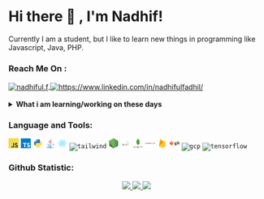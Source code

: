 # Hi there 👋 , I'm Nadhif!
Currently I am a student, but I like to learn new things in programming like Javascript, Java, PHP.

### Reach Me On : 
<a href="https://www.instagram.com/nadhiful.f/">
  <img align="center" src="https://raw.githubusercontent.com/rahuldkjain/github-profile-readme-generator/master/src/images/icons/Social/instagram.svg" alt="nadhiful.f" height="30" width="40" />
</a>
<a href="https://www.instagram.com/nadhiful.f/">
  <img align="center" src="https://raw.githubusercontent.com/rahuldkjain/github-profile-readme-generator/master/src/images/icons/Social/linked-in-alt.svg" alt="https://www.linkedin.com/in/nadhifulfadhil/" height="30" width="40" />
</a>
</br>
</br>

<details>
 <summary><strong>What i am learning/working on these days</strong></summary>
- 🌱 I’m currently learning about cloud technology for back-end apps</br>
- 💬 Feel free to ask me about web development or JavaScript</br>
- 📫 How to reach me: nadhif1495@gmail.com</br>
- ⚡ Fun fact: Try your best</br>
</details>

### Language and Tools: 
<code><img height="20" src="https://raw.githubusercontent.com/github/explore/80688e429a7d4ef2fca1e82350fe8e3517d3494d/topics/javascript/javascript.png"></code>
<code><img src="https://raw.githubusercontent.com/devicons/devicon/master/icons/typescript/typescript-original.svg" alt="typescript" width="20" height="20"/></code>
<code><img src="https://raw.githubusercontent.com/devicons/devicon/master/icons/python/python-original.svg" alt="python" width="20" height="20"/></code>
<code><img src="https://raw.githubusercontent.com/devicons/devicon/master/icons/java/java-original.svg" alt="java" width="20" height="20"/></code>
<code><img height="20" src="https://raw.githubusercontent.com/github/explore/80688e429a7d4ef2fca1e82350fe8e3517d3494d/topics/react/react.png"></code>
<code><img src="https://www.vectorlogo.zone/logos/tailwindcss/tailwindcss-icon.svg" alt="tailwind" width="20" height="20"/></code>
<code><img height="20" src="https://raw.githubusercontent.com/github/explore/80688e429a7d4ef2fca1e82350fe8e3517d3494d/topics/nodejs/nodejs.png"></code>
<code><img height="20" src="https://raw.githubusercontent.com/github/explore/80688e429a7d4ef2fca1e82350fe8e3517d3494d/topics/mysql/mysql.png"></code>
<code><img src="https://raw.githubusercontent.com/devicons/devicon/master/icons/mongodb/mongodb-original-wordmark.svg" alt="mongodb" width="20" height="20"/></code>
<code><img src="https://raw.githubusercontent.com/devicons/devicon/master/icons/oracle/oracle-original.svg" alt="oracle" width="20" height="20"/></code>
<code><img height="20" src="https://raw.githubusercontent.com/github/explore/80688e429a7d4ef2fca1e82350fe8e3517d3494d/topics/firebase/firebase.png"></code>
<code><img height="20" src="https://raw.githubusercontent.com/github/explore/80688e429a7d4ef2fca1e82350fe8e3517d3494d/topics/git/git.png"></code>
<code><img src="https://www.vectorlogo.zone/logos/google_cloud/google_cloud-icon.svg" alt="gcp" width="20" height="20"/></code> 
<code><img src="https://www.vectorlogo.zone/logos/tensorflow/tensorflow-icon.svg" alt="tensorflow" width="20" height="20"/></code>
 
### Github Statistic: 
<p align="center">
<a href="https://github.com/MeNadhif">
  <img height="180em" src="https://github-readme-stats-eight-theta.vercel.app/api?username=MeNadhif&show_icons=true&theme=algolia&include_all_commits=true&count_private=true"/>
  <img height="180em" src="https://github-readme-stats-eight-theta.vercel.app/api/top-langs/?username=MeNadhif&layout=compact&langs_count=8&theme=algolia"/>
    <img src ="https://github-readme-streak-stats.herokuapp.com?user=MeNadhif&theme=algolia&hide_border=true">
</a>
</p>



                                                                                       
                                                                                                                                                 


